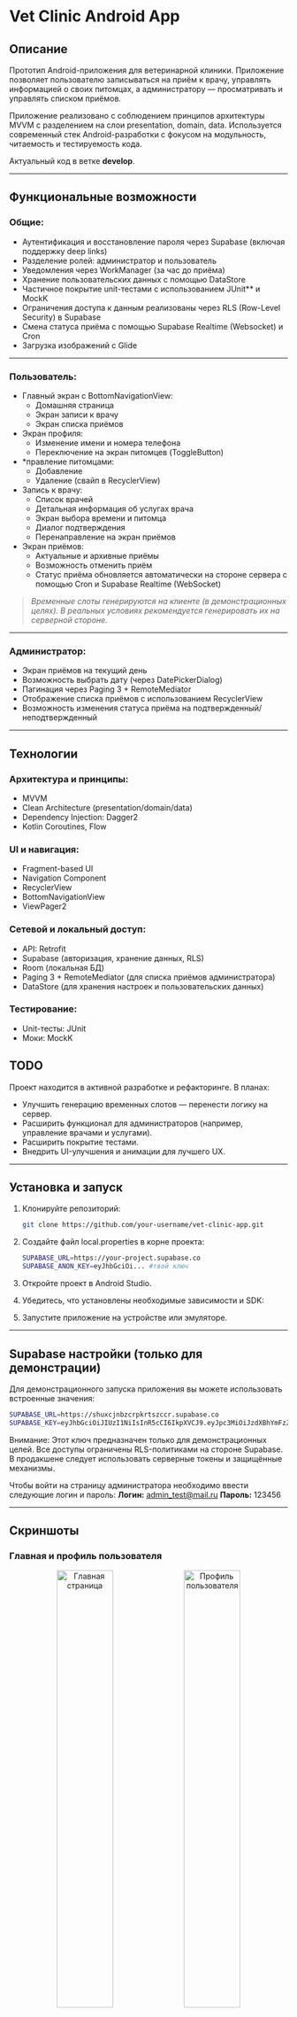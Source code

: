 # Vet Clinic Android App

## Описание

Прототип Android-приложения для ветеринарной клиники. Приложение позволяет пользователю записываться на приём к врачу, управлять информацией о своих питомцах, а администратору — просматривать и управлять списком приёмов.

Приложение реализовано с соблюдением принципов архитектуры MVVM с разделением на слои presentation, domain, data. Используется современный стек Android-разработки с фокусом на модульность, читаемость и тестируемость кода.

Актуальный код в ветке **develop**.

---

## Функциональные возможности

### Общие:
- Аутентификация и восстановление пароля через Supabase (включая поддержку deep links)
- Разделение ролей: администратор и пользователь
- Уведомления через WorkManager (за час до приёма)
- Хранение пользовательских данных с помощью DataStore
- Частичное покрытие unit-тестами с использованием JUnit** и MockK
- Ограничения доступа к данным реализованы через RLS (Row-Level Security) в Supabase
- Смена статуса приёма с помощью Supabase Realtime (Websocket) и Cron
- Загрузка изображений с Glide

---

### Пользователь:
- Главный экран с BottomNavigationView:
    - Домашняя страница
    - Экран записи к врачу
    - Экран списка приёмов
- Экран профиля:
    - Изменение имени и номера телефона
    - Переключение на экран питомцев (ToggleButton)
- *правление питомцами:
    - Добавление
    - Удаление (свайп в RecyclerView)
- Запись к врачу:
    - Список врачей
    - Детальная информация об услугах врача
    - Экран выбора времени и питомца
    - Диалог подтверждения
    - Перенаправление на экран приёмов
- Экран приёмов:
    - Актуальные и архивные приёмы
    - Возможность отменить приём
    - Статус приёма обновляется автоматически на стороне сервера с помощью Cron и Supabase Realtime (WebSocket)

> *Временные слоты генерируются на клиенте (в демонстрационных целях). В реальных условиях рекомендуется генерировать их на серверной стороне.*

---

### Администратор:
- Экран приёмов на текущий день
- Возможность выбрать дату (через DatePickerDialog)
- Пагинация через Paging 3 + RemoteMediator
- Отображение списка приёмов с использованием RecyclerView
- Возможность изменения статуса приёма на подтвержденный/неподтвержденный

---

## Технологии

### Архитектура и принципы:
- MVVM
- Clean Architecture (presentation/domain/data)
- Dependency Injection: Dagger2
- Kotlin Coroutines, Flow

### UI и навигация:
- Fragment-based UI
- Navigation Component
- RecyclerView
- BottomNavigationView
- ViewPager2

### Сетевой и локальный доступ:
- API: Retrofit
- Supabase (авторизация, хранение данных, RLS)
- Room (локальная БД)
- Paging 3 + RemoteMediator (для списка приёмов администратора)
- DataStore (для хранения настроек и пользовательских данных)

### Тестирование:
- Unit-тесты: JUnit
- Моки: MockK

## TODO

Проект находится в активной разработке и рефакторинге. В планах:

- Улучшить генерацию временных слотов — перенести логику на сервер.
- Расширить функционал для администраторов (например, управление врачами и услугами).
- Расширить покрытие тестами.
- Внедрить UI-улучшения и анимации для лучшего UX.

---

## Установка и запуск

1. Клонируйте репозиторий:
   ```bash
   git clone https://github.com/your-username/vet-clinic-app.git
   ```
2. Создайте файл local.properties в корне проекта:

   ```bash
   SUPABASE_URL=https://your-project.supabase.co
   SUPABASE_ANON_KEY=eyJhbGciOi... #твой ключ
   ```
3. Откройте проект в Android Studio. 

4. Убедитесь, что установлены необходимые зависимости и SDK:

5. Запустите приложение на устройстве или эмуляторе.

---

## Supabase настройки (только для демонстрации)

Для демонстрационного запуска приложения вы можете использовать встроенные значения:

   ```bash
   SUPABASE_URL=https://shuxcjnbzcrpkrtszccr.supabase.co
   SUPABASE_KEY=eyJhbGciOiJIUzI1NiIsInR5cCI6IkpXVCJ9.eyJpc3MiOiJzdXBhYmFzZSIsInJlZiI6InNodXhjam5iemNycGtydHN6Y2NyIiwicm9sZSI6ImFub24iLCJpYXQiOjE3Mzk1NDU0MjgsImV4cCI6MjA1NTEyMTQyOH0.f0c1YOXkqUHm9IoEA7MqoQP3GzI3MZZGcdnTQob3Ju8
   ```
Внимание: Этот ключ предназначен только для демонстрационных целей. Все доступы ограничены RLS-политиками на стороне Supabase. В продакшене следует использовать серверные токены и защищённые механизмы.

Чтобы войти на страницу администратора необходимо ввести следующие логин и пароль: 
**Логин:** admin_test@mail.ru
**Пароль:** 123456

--- 

## Скриншоты

### Главная и профиль пользователя

<p align="center">
  <img src="assets/screenshot_home.jpg" width="45%" alt="Главная страница">
  <img src="assets/screenshot_profile.jpg" width="45%" alt="Профиль пользователя">
</p>

### Список врачей и детальная информация

<p align="center">
  <img src="assets/screenshot_doctors.jpg" width="45%" alt="Список врачей">
  <img src="assets/screenshot_detailed_info.jpg" width="45%" alt="Детальная информация о враче">
</p>

### Запись к врачу и список приёмов

<p align="center">
  <img src="assets/screenshot_book.jpg" width="45%" alt="Формирование записи">
  <img src="assets/screenshot_appointments.jpg" width="45%" alt="Список приёмов">
</p>

### Питомцы пользователя и экран администратора

<p align="center">
  <img src="assets/screenshot_pets.jpg" width="45%" alt="Питомцы пользователя">
  <img src="assets/screenshot_admin_home.jpg" width="45%" alt="Экран администратора">
</p>

---

## Лицензия

Этот проект распространяется под лицензией MIT.
